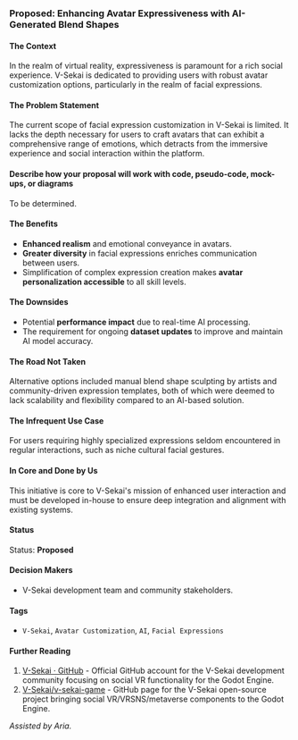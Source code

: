 ### Proposed: Enhancing Avatar Expressiveness with AI-Generated Blend Shapes

#### The Context

In the realm of virtual reality, expressiveness is paramount for a rich social experience. V-Sekai is dedicated to providing users with robust avatar customization options, particularly in the realm of facial expressions.

#### The Problem Statement

The current scope of facial expression customization in V-Sekai is limited. It lacks the depth necessary for users to craft avatars that can exhibit a comprehensive range of emotions, which detracts from the immersive experience and social interaction within the platform.

#### Describe how your proposal will work with code, pseudo-code, mock-ups, or diagrams

To be determined.

#### The Benefits

- **Enhanced realism** and emotional conveyance in avatars.
- **Greater diversity** in facial expressions enriches communication between users.
- Simplification of complex expression creation makes **avatar personalization accessible** to all skill levels.

#### The Downsides

- Potential **performance impact** due to real-time AI processing.
- The requirement for ongoing **dataset updates** to improve and maintain AI model accuracy.

#### The Road Not Taken

Alternative options included manual blend shape sculpting by artists and community-driven expression templates, both of which were deemed to lack scalability and flexibility compared to an AI-based solution.

#### The Infrequent Use Case

For users requiring highly specialized expressions seldom encountered in regular interactions, such as niche cultural facial gestures.

#### In Core and Done by Us

This initiative is core to V-Sekai's mission of enhanced user interaction and must be developed in-house to ensure deep integration and alignment with existing systems.

#### Status

Status: **Proposed**

<!-- Draft | Proposed | Rejected | Accepted | Deprecated | Superseded by -->

#### Decision Makers

- V-Sekai development team and community stakeholders.

#### Tags

- `V-Sekai`, `Avatar Customization`, `AI`, `Facial Expressions`

#### Further Reading

1. [V-Sekai · GitHub](https://github.com/v-sekai) - Official GitHub account for the V-Sekai development community focusing on social VR functionality for the Godot Engine.
2. [V-Sekai/v-sekai-game](https://github.com/v-sekai/v-sekai-game) - GitHub page for the V-Sekai open-source project bringing social VR/VRSNS/metaverse components to the Godot Engine.

_Assisted by Aria._
